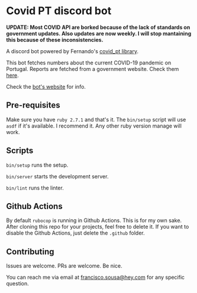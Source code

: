 # Covid PT discord bot

**UPDATE: Most COVID API are borked because of the lack of standards on government updates. Also updates are now weekly. I will stop mantaining this because of these inconsistencies.**

A discord bot powered by Fernando's [covid_pt library](https://github.com/frm/covid_pt).

This bot fetches numbers about the current COVID-19 pandemic on Portugal. Reports are fetched from a government website. Check them [here](https://covid19.min-saude.pt/relatorio-de-situacao/).

Check the [bot's website](https://discord-covid-pt.herokuapp.com/) for info.

## Pre-requisites

Make sure you have `ruby 2.7.1` and that's it. The `bin/setup` script will use `asdf` if it's available. I recommend it. Any other ruby version manage will work.

## Scripts

`bin/setup` runs the setup.

`bin/server` starts the development server.

`bin/lint` runs the linter.

## Github Actions

By default `rubocop` is running in Github Actions. This is for my own sake. After cloning this repo for your projects, feel free to delete it. If you want to disable the Github Actions, just delete the `.github` folder.

## Contributing

Issues are welcome. PRs are welcome. Be nice.

You can reach me via email at [francisco.sousa@hey.com](mailto:francisco.sousa@hey.com) for any specific question.

